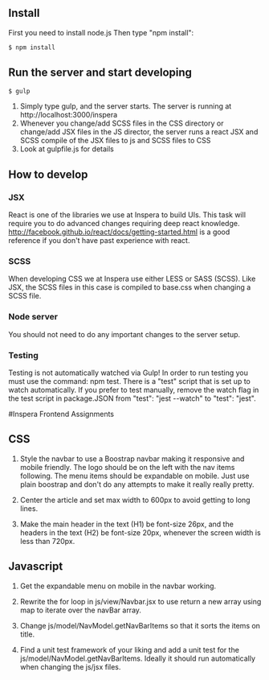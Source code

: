 ## Install
First you need to install node.js
Then type "npm install":
```bash
$ npm install
```


## Run the server and start developing
```bash
$ gulp
```
1. Simply type gulp, and the server starts. The server is running at http://localhost:3000/inspera
2. Whenever you change/add SCSS files in the CSS directory or change/add JSX files in the JS director, the server runs a react JSX and SCSS compile of the JSX files to js and SCSS files to CSS
4. Look at gulpfile.js for details



## How to develop
### JSX
React is one of the libraries we use at Inspera to build UIs. This task will require you to do advanced changes requiring deep react knowledge. http://facebook.github.io/react/docs/getting-started.html is a good reference if you don't have past experience with react.

### SCSS
When developing CSS we at Inspera use either LESS or SASS (SCSS). Like JSX, the SCSS files in this case is compiled to base.css when changing a SCSS file.

### Node server
You should not need to do any important changes to the server setup.

### Testing
Testing is not automatically watched via Gulp! In order to run testing you must use the command: npm test. There is a "test" script that is set up to watch automatically. If you prefer to test manually, remove the watch flag in the test script in package.JSON from "test": "jest --watch" to "test": "jest".

#Inspera Frontend Assignments

## CSS
1. Style the navbar to use a Boostrap navbar making it responsive and mobile friendly. The logo should be on the left with the nav items following. The menu items should be expandable on mobile. Just use plain boostrap and don't do any attempts to make it really really pretty.

2. Center the article and set max width to 600px to avoid getting to long lines.

3. Make the main header in the text (H1) be font-size 26px, and the headers in the text (H2) be font-size 20px, whenever the screen width is less than 720px.

## Javascript
1. Get the expandable menu on mobile in the navbar working.

2. Rewrite the for loop in js/view/Navbar.jsx to use return a new array using map to iterate over the navBar array.

3. Change js/model/NavModel.getNavBarItems so that it sorts the items on title.

4. Find a unit test framework of your liking and add a unit test for the js/model/NavModel.getNavBarItems. Ideally it should run automatically when changing the js/jsx files.
